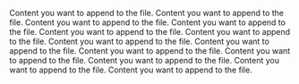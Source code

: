 
Content you want to append to the file.
Content you want to append to the file.
Content you want to append to the file.
Content you want to append to the file.
Content you want to append to the file.
Content you want to append to the file.
Content you want to append to the file.
Content you want to append to the file.
Content you want to append to the file.
Content you want to append to the file.
Content you want to append to the file.
Content you want to append to the file.
Content you want to append to the file.